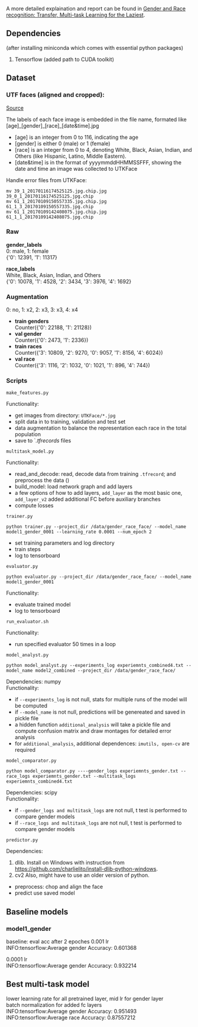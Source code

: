 A more detailed explaination and report can be found in [Gender and Race recognition: Transfer, Multi-task Learning for the Laziest](https://medium.com/@zhuyan/gender-and-race-recognition-transfer-multi-task-learning-for-the-laziest-88316e6e492).

## Dependencies
(after installing miniconda which comes with essential python packages)
1. Tensorflow (added path to CUDA toolkit)


## Dataset
### UTF faces (aligned and cropped):
[Source](https://susanqq.github.io/UTKFace/)

The labels of each face image is embedded in the file name, formated like [age]\_[gender]\_[race]\_[date&time].jpg

- [age] is an integer from 0 to 116, indicating the age
- [gender] is either 0 (male) or 1 (female)
- [race] is an integer from 0 to 4, denoting White, Black, Asian, Indian, and Others (like Hispanic, Latino, Middle Eastern).
- [date&time] is in the format of yyyymmddHHMMSSFFF, showing the date and time an image was collected to UTKFace

Handle error files from UTKFace:
``` 
mv 39_1_20170116174525125.jpg.chip.jpg 39_0_1_20170116174525125.jpg.chip
mv 61_1_20170109150557335.jpg.chip.jpg 61_1_3_20170109150557335.jpg.chip
mv 61_1_20170109142408075.jpg.chip.jpg 61_1_1_20170109142408075.jpg.chip
```            

### Raw
**gender_labels**   
0: male, 1: female  
{'0': 12391, '1': 11317}

**race_labels**  
White, Black, Asian, Indian, and Others  
{'0': 10078, '1': 4528, '2': 3434, '3': 3976, '4': 1692}

### Augmentation
0: no, 1: x2, 2: x3, 3: x3, 4: x4  

- **train genders**  
Counter({'0': 22188, '1': 21128})    
- **val gender**  
Counter({'0': 2473, '1': 2336})  
- **train races**  
Counter({'3': 10809, '2': 9270, '0': 9057, '1': 8156, '4': 6024})  
- **val race**  
Counter({'3': 1116, '2': 1032, '0': 1021, '1': 896, '4': 744})  


### Scripts
```
make_features.py
```
Functionality: 
- get images from directory: `UTKFace/*.jpg`
- split data in to training, validation and test set
- data augmentation to balance the representation each race in the total population
- save to `*.tfrecords* files

```
multitask_model.py
```
Functionality: 
- read_and_decode: read, decode data from training `.tfrecord`; and preprocess the data ()
- build_model: load network graph and add layers
- a few options of how to add layers, `add_layer` as the most basic one, `add_layer_v2` added additional FC before auxiliary branches
- compute losses

```
trainer.py

python trainer.py --project_dir /data/gender_race_face/ --model_name model1_gender_0001 --learning_rate 0.0001 --num_epoch 2
```  
- set training parameters and log directory
- train steps
- log to tensorboard 

```
evaluator.py

python evaluator.py --project_dir /data/gender_race_face/ --model_name model1_gender_0001 
```
Functionality:  
- evaluate trained model
- log to tensorboard


```
run_evaluator.sh
```
Functionality:  
- run specified evaluator 50 times in a loop

```
model_analyst.py

python model_analyst.py --experiments_log experiemnts_combined4.txt --model_name model2_combined --project_dir /data/gender_race_face/
```
Dependencies: numpy   
Functionality:  
- if `--experiments_log` is not null, stats for multiple runs of the model will be computed
- if `--model_name` is not null, predictions will be genereated and saved in pickle file 
- a hidden function `additional_analysis` will take a pickle file and compute confusion matrix and draw montages for detailed error analysis
- for `additional_analysis`, additional dependences: `imutils, open-cv` are required

```
model_comparator.py

python model_comparator.py ----gender_logs experiemnts_gender.txt --race_logs experiemnts_gender.txt --multitask_logs experiemnts_combined4.txt
```
Dependencies: scipy   
Functionality:  
- if `--gender_logs and multitask_logs` are not null, t test is performed to compare gender models
- if `--race_logs and multitask_logs` are not null, t test is performed to compare gender models


```
predictor.py
```
Dependencies:
1. dlib.
Install on Windows with instruction from https://github.com/charlielito/install-dlib-python-windows.
2. cv2
Also, might have to use an older version of python.
- preprocess: chop and align the face
- predict use saved model

## Baseline models 
### model1_gender 
baseline: eval acc after 2 epoches 0.001 lr   
INFO:tensorflow:Average gender Accuracy: 0.601368   

0.0001 lr   
INFO:tensorflow:Average gender Accuracy: 0.932214   

## Best multi-task model
lower learning rate for all pretrained layer, mid lr for gender layer   
batch normalization for added fc layers   
INFO:tensorflow:Average gender Accuracy: 0.951493   
INFO:tensorflow:Average race Accuracy: 0.87557212   

